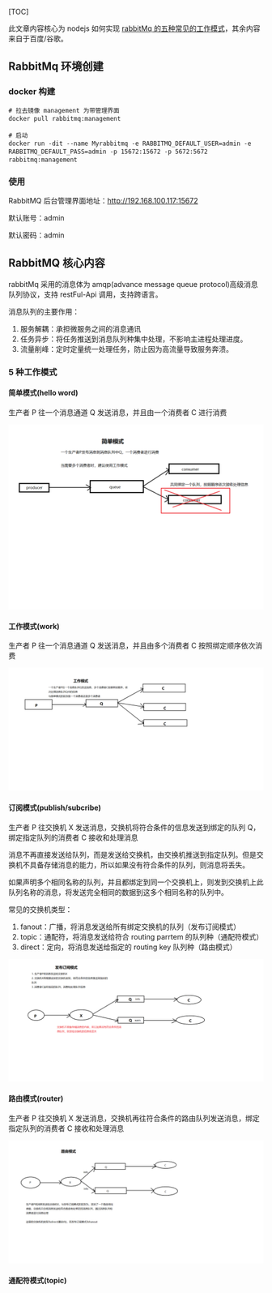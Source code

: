 [TOC]

此文章内容核心为 nodejs 如何实现 [rabbitMq 的五种常见的工作模式](https://github.com/ddzyan/node-amqplib)，其余内容来自于百度/谷歌。

## RabbitMq 环境创建

### docker 构建

```shell
# 拉去镜像 management 为带管理界面
docker pull rabbitmq:management

# 启动
docker run -dit --name Myrabbitmq -e RABBITMQ_DEFAULT_USER=admin -e RABBITMQ_DEFAULT_PASS=admin -p 15672:15672 -p 5672:5672 rabbitmq:management
```

### 使用

RabbitMQ 后台管理界面地址：http://192.168.100.117:15672

默认账号：admin

默认密码：admin

## RabbitMQ 核心内容

rabbitMq 采用的消息体为 amqp(advance message queue protocol)高级消息队列协议，支持 restFul-Api 调用，支持跨语言。

消息队列的主要作用：

1. 服务解耦：承担微服务之间的消息通讯
2. 任务异步：将任务推送到消息队列种集中处理，不影响主进程处理进度。
3. 流量削峰：定时定量统一处理任务，防止因为高流量导致服务奔溃。

### 5 种工作模式

#### 简单模式(hello word)

生产者 P 往一个消息通道 Q 发送消息，并且由一个消费者 C 进行消费

![简单模式](https://github.com/ddzyan/node-amqplib/blob/master/rabbitMq-%E7%AE%80%E5%8D%95%E6%A8%A1%E5%BC%8F.png)

#### 工作模式(work)

生产者 P 往一个消息通道 Q 发送消息，并且由多个消费者 C 按照绑定顺序依次消费

![工作模式](https://github.com/ddzyan/node-amqplib/blob/master/rabbitMq-%E5%B7%A5%E4%BD%9C%E6%A8%A1%E5%BC%8F.png)

#### 订阅模式(publish/subcribe)

生产者 P 往交换机 X 发送消息，交换机将符合条件的信息发送到绑定的队列 Q，绑定指定队列的消费者 C 接收和处理消息

消息不再直接发送给队列，而是发送给交换机，由交换机推送到指定队列。但是交换机不具备存储消息的能力，所以如果没有符合条件的队列，则消息将丢失。

如果声明多个相同名称的队列，并且都绑定到同一个交换机上，则发到交换机上此队列名称的消息，将发送完全相同的数据到这多个相同名称的队列中。

常见的交换机类型：

1. fanout：广播，将消息发送给所有绑定交换机的队列（发布订阅模式）
2. topic：通配符，将消息发送给符合 routing parrtem 的队列种（通配符模式）
3. direct：定向，将消息发送给指定的 routing key 队列种（路由模式）

![发布订阅模式](https://github.com/ddzyan/node-amqplib/blob/master/rabbitMq-%E5%8F%91%E5%B8%83%E6%A8%A1%E5%BC%8F.png)

#### 路由模式(router)

生产者 P 往交换机 X 发送消息，交换机再往符合条件的路由队列发送消息，绑定指定队列的消费者 C 接收和处理消息

![路由模式](https://github.com/ddzyan/node-amqplib/blob/master/rabbitMq-%E8%B7%AF%E7%94%B1%E6%A8%A1%E5%BC%8F.png)

#### 通配符模式(topic)

